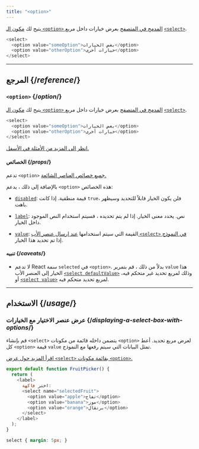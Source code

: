 ```yaml
---
title: "<option>"
---
```


<Intro>

يتيح لك [مكون الـ `<option>` المدمج في المتصفح](https://developer.mozilla.org/en-US/docs/Web/HTML/Element/option) بعرض خيارات داخل مربع [`<select>`](/reference/react-dom/components/select).

```js
<select>
  <option value="someOption">بعض الخيارات</option>
  <option value="otherOption">خيارات أخرى</option>
</select>
```

</Intro>

<InlineToc />

---

## المرجع {/*reference*/}

### `<option>` {/*option*/}

يتيح لك [مكون الـ `<option>` المدمج في المتصفح](https://developer.mozilla.org/en-US/docs/Web/HTML/Element/select) بعرض خيارات داخل مربع [`<select>`](/reference/react-dom/components/select).

```js
<select>
  <option value="someOption">بعض الخيارات</option>
  <option value="otherOption">خيارات أخرى</option>
</select>
```

[انظر الى المزيد من الأمثلة في الأسفل.](#usage)

#### الخصائص {/*props*/}

تدعم `<option>` [جميع خصائص العناصر الشائعة.](/reference/react-dom/components/common#props)

بالإضافة إلى ذلك ، يدعم `<option>` هذه الخصائص:

* [`disabled`](https://developer.mozilla.org/en-US/docs/Web/HTML/Element/option#disabled): قيمة منطقية. إذا كانت `true`، فلن يكون الخيار قابلاً للتحديد وسيظهر باهت.

* [`label`](https://developer.mozilla.org/en-US/docs/Web/HTML/Element/option#label): نص. يحدد معنى الخيار. إذا لم يتم تحديده ، فسيتم استخدام النص الموجود داخل الخيار.

* [`value`](https://developer.mozilla.org/en-US/docs/Web/HTML/Element/option#value): القيمة التي سيتم استخدامها [عند إرسال عنصر الأب `<select>` في النموذج](/reference/react-dom/components/select#reading-the-select-box-value-when-submitting-a-form) إذا تم تحديد هذا الخيار.

#### تنبيه {/*caveats*/}

* لا تدعم React سمة `selected` في `<option>`. بدلاً من ذلك ، قم بتمرير `value` هذا الخيار إلى العنصر الأب [`<select defaultValue>`](/reference/react-dom/components/select#providing-an-initially-selected-option)  وذلك لمربع تحديد غير متحكم فيه، أو [`<select value>`](/reference/react-dom/components/select#controlling-a-select-box-with-a-state-variable)  لمربع تحديد متحكم فيه.

---

## الاستخدام {/*usage*/}

### عرض عنصر الاختيار مع الخيارات {/*displaying-a-select-box-with-options*/}

قم بإنشاء `<select>` يتضمن داخله قائمة من مكونات `<option>` لعرض مربع تحديد. أعط كل `<option>` قيمة `value` تمثل البيانات التي سيتم رفعها مع النموذج.

[اقرأ المزيد حول عرض `<select>` بقائمة مكونات `<option>`.](/reference/react-dom/components/select)

<Sandpack>

```js
export default function FruitPicker() {
  return (
    <label>
      اختر فاكهة:
      <select name="selectedFruit">
        <option value="apple">تفاح</option>
        <option value="banana">موز</option>
        <option value="orange">برتقال</option>
      </select>
    </label>
  );
}
```

```css
select { margin: 5px; }
```

</Sandpack>
